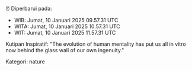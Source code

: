 ⏰ Diperbarui pada:
- WIB: Jumat, 10 Januari 2025 09.57.31 UTC
- WITA: Jumat, 10 Januari 2025 10.57.31 UTC
- WIT: Jumat, 10 Januari 2025 11.57.31 UTC

Kutipan Inspiratif:
"The evolution of human mentality has put us all in vitro now behind the glass wall of our own ingenuity."


Kategori: nature

